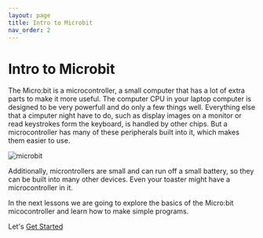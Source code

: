 ```yaml
---
layout: page
title: Intro to Microbit
nav_order: 2
---
```


# Intro to Microbit


The Micro:bit is a microcontroller, a small computer that has a lot
of extra parts to make it more useful. The computer CPU in your laptop
computer is designed to be very powerfull and do only a few things well. Everything
else that a cimputer night have to do, such as display images on a monitor
or read keystrokes form the keyboard, is handled by other chips. But a 
microcontroller has many of these peripherals built into it, which makes
them easier to use. 

![microbit](/assets/hardware.png)

Additionally, microntrollers are small and can run off a small battery, so 
they can be built into many other devices. Even your toaster might have a 
microcontroller in it. 

In the next lessons we are going to explore the basics of the Micro:bit micocontroller
and learn how to make simple programs.

Let's [Get Started](/get_started/)